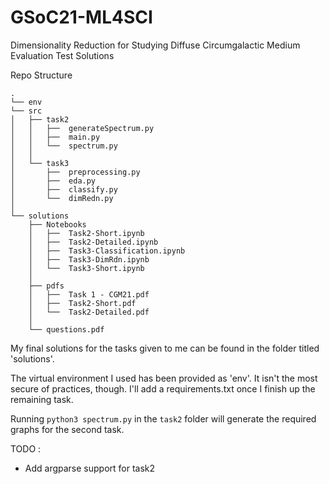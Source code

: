 # GSoC21-ML4SCI
Dimensionality Reduction for Studying Diffuse Circumgalactic Medium Evaluation Test Solutions

Repo Structure
```
.
└── env
└── src
│   ├── task2
│   │   ├──  generateSpectrum.py
│   │   ├──  main.py
│   │   └──  spectrum.py
│   │
│   └── task3
│       ├──  preprocessing.py
│       ├──  eda.py
│       ├──  classify.py
│       └──  dimRedn.py
│
└── solutions
    ├── Notebooks
    │   ├──  Task2-Short.ipynb
    │   ├──  Task2-Detailed.ipynb
    │   ├──  Task3-Classification.ipynb
    │   ├──  Task3-DimRdn.ipynb
    │   └──  Task3-Short.ipynb
    │
    ├── pdfs
    │   ├──  Task 1 - CGM21.pdf
    │   ├──  Task2-Short.pdf
    │   └──  Task2-Detailed.pdf
    │
    └── questions.pdf
```

 My final solutions for the tasks given to me can be found in the folder titled 'solutions'.



The virtual environment I used has been provided as 'env'. It isn't the most secure of practices, though. I'll add a requirements.txt once I finish up the remaining task.

Running `python3 spectrum.py` in the `task2` folder will generate the required graphs for the second task.



TODO :
- Add argparse support for task2